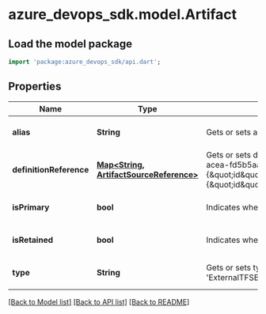 # azure_devops_sdk.model.Artifact

## Load the model package
```dart
import 'package:azure_devops_sdk/api.dart';
```

## Properties
Name | Type | Description | Notes
------------ | ------------- | ------------- | -------------
**alias** | **String** | Gets or sets alias. | [optional] [default to null]
**definitionReference** | [**Map&lt;String, ArtifactSourceReference&gt;**](ArtifactSourceReference.md) | Gets or sets definition reference. e.g. {\&quot;project\&quot;:{\&quot;id\&quot;:\&quot;fed755ea-49c5-4399-acea-fd5b5aa90a6c\&quot;,\&quot;name\&quot;:\&quot;myProject\&quot;},\&quot;definition\&quot;:{\&quot;id\&quot;:\&quot;1\&quot;,\&quot;name\&quot;:\&quot;mybuildDefinition\&quot;},\&quot;connection\&quot;:{\&quot;id\&quot;:\&quot;1\&quot;,\&quot;name\&quot;:\&quot;myConnection\&quot;}}. | [optional] [default to {}]
**isPrimary** | **bool** | Indicates whether artifact is primary or not. | [optional] [default to null]
**isRetained** | **bool** | Indicates whether artifact is retained by release or not. | [optional] [default to null]
**type** | **String** | Gets or sets type. It can have value as &#39;Build&#39;, &#39;Jenkins&#39;, &#39;GitHub&#39;, &#39;Nuget&#39;, &#39;Team Build (external)&#39;, &#39;ExternalTFSBuild&#39;, &#39;Git&#39;, &#39;TFVC&#39;, &#39;ExternalTfsXamlBuild&#39;. | [optional] [default to null]

[[Back to Model list]](../README.md#documentation-for-models) [[Back to API list]](../README.md#documentation-for-api-endpoints) [[Back to README]](../README.md)


